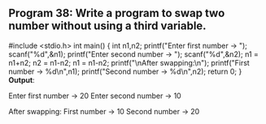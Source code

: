 ## Program 38: Write a program to swap two number without using a third variable. ##
#include <stdio.h>
int main()
{
int n1,n2;
printf("Enter first number -> ");
scanf("%d",&n1);
printf("Enter second number -> ");
scanf("%d",&n2);
n1 = n1+n2;
n2 = n1-n2;
n1 = n1-n2;
printf("\nAfter swapping:\n");
printf("First number -> %d\n",n1);
printf("Second number -> %d\n",n2);
return 0;
}
**Output**:

Enter first number -> 20
Enter second number -> 10

After swapping:
First number -> 10
Second number -> 20

